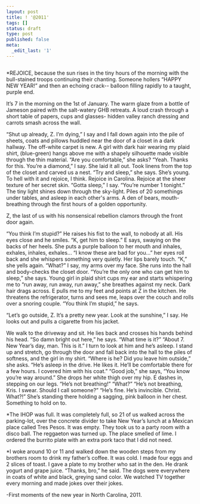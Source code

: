 ```yaml
---
layout: post
title: ! '@2011'
tags: []
status: draft
type: post
published: false
meta:
  _edit_last: '1'
---
```

<a href="http://bastardsoftheinfinite.com/khartrum/wp-content/uploads/2011/09/FH0000243.jpg"><img class="aligncenter size-full wp-image-20" title="FH0000243.jpg" src="http://bastardsoftheinfinite.com/khartrum/wp-content/uploads/2011/09/FH0000243.jpg" alt="" /></a>
<div>
<p id="internal-source-marker_0.3858501869253814" dir="ltr">*REJOICE, because the sun rises in the tiny hours of the morning with the bull-stained troops continuing their chanting. Someone hollers “HAPPY NEW YEAR!” and then an echoing crack-- balloon filling rapidly to a taught, purple end.</p>
<p dir="ltr">It’s 7 in the morning on the 1st of January. The warm glaze from a bottle of Jameson paired with the salt-watery GHB retreats. A loud crash through a short table of papers, cups and glasses- hidden valley ranch dressing and carrots smash across the wall.</p>
“Shut up already, Z. I’m dying,” I say and I fall down again into the pile of sheets, coats and pillows huddled near the door of a closet in a dark hallway. The off-white carpet is new. A girl with dark hair wearing my plaid shirt, (blue-green) hangs above me with a shapely silhouette made visible through the thin material.
“Are you comfortable,” she asks?
“Yeah. Thanks for this. You’re a diamond,” I say. She laid it all out. Took linens from the top of the closet and carved us a nest.
“Try and sleep,” she says. She’s young. To hell with it and rejoice, I think. Rejoice in Carolina. Rejoice at the sheer texture of her secret skin.
“Gotta sleep,” I say. “You’re number 1 tonight.”
The tiny light shines down through the sky-light. Piles of 20 somethings under tables, and asleep in each other's arms. A den of bears, mouth-breathing through the first hours of a golden opportunity.
<p dir="ltr">Z, the last of us with his nonsensical rebellion clamors through the front door again.</p>
“You think I’m stupid?” He raises his fist to the wall, to nobody at all. His eyes close and he smiles.
“K, get him to sleep.” E says, swaying on the backs of her heels. She puts a purple balloon to her mouth and inhales, exhales, inhales, exhales... “I know these are bad for you...” her eyes roll back and she whispers something very quietly. Her lips barely touch.
“K,” she yells again.
“What?” I say, my arms over my face. She runs into the hall and body-checks the closet door.
“You’re the only one who can get him to sleep,” she says. Young girl in plaid shirt cups my ear and starts whispering me to “run away, run away, run away,” she breathes against my neck. Dark hair drags across.
E pulls me to my feet and points at Z in the kitchen. He threatens the refrigerator, turns and sees me, leaps over the couch and rolls over a snoring couple.
“You think I’m stupid,” he says.
<p dir="ltr">“Let’s go outside, Z. It’s a pretty new year. Look at the sunshine,” I say. He looks out and pulls a cigarette from his jacket.</p>
We walk to the driveway and sit. He lies back and crosses his hands behind his head.
“So damn bright out here,” he says. “What time is it?”
“About 7. New Year’s day, man. This is it.” I turn to look at him and he’s asleep.
I stand up and stretch, go through the door and fall back into the hall to the piles of softness, and the girl in my shirt.
“Where is he? Did you leave him outside,” she asks.
“He’s asleep in the drive. He likes it. He’ll be comfortable there for a few hours. I covered him with his coat.”
“Good job,” she says, “You know you’re way around.” She drops her white thigh over my hip.
E dashes in, stepping on our legs.
“He’s not breathing!”
“What?”
“He’s not breathing, Kris. I swear. Should I call someone?”
“He’s fine. He’s invincible. Christ. What?!”
She’s standing there holding a sagging, pink balloon in her chest. Something to hold on to.

*The IHOP was full. It was completely full, so 21 of us walked across the parking-lot, over the concrete divider to take New Year’s lunch at a Mexican place called Tres Pesos. It was empty. They took us to a party room with a disco ball. The reggaeton was turned up. The place smelled of lime. I ordered the burrito plate with an extra pork taco that I did not need.

*I woke around 10 or 11 and walked down the wooden steps from my brothers room to drink my father’s coffee. It was cold. I made four eggs and 2 slices of toast. I gave a plate to my brother who sat in the den. He drank yogurt and grape juice.
“Thanks, bro,” he said. The dogs were everywhere in coats of white and black, greying sand color.
We watched TV together every morning and made jokes over their jokes.

-First moments of the new year in North Carolina, 2011.

</div>
